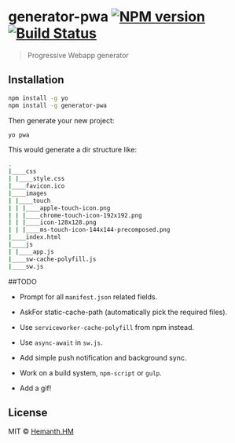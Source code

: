 # generator-pwa [![NPM version][npm-image]][npm-url] [![Build Status][travis-image]][travis-url] 
> Progressive Webapp generator

## Installation

```bash
npm install -g yo
npm install -g generator-pwa
```

Then generate your new project:

```bash
yo pwa
```

This would generate a dir structure like:

```sh
.
|____css
| |____style.css
|____favicon.ico
|____images
| |____touch
| | |____apple-touch-icon.png
| | |____chrome-touch-icon-192x192.png
| | |____icon-128x128.png
| | |____ms-touch-icon-144x144-precomposed.png
|____index.html
|____js
| |____app.js
|____sw-cache-polyfill.js
|____sw.js
```

##TODO

* Prompt for all `manifest.json` related fields.

* AskFor static-cache-path (automatically pick the required files).

* Use `serviceworker-cache-polyfill` from npm instead. 

* Use `async-await` in `sw.js`.

* Add simple push notification and background sync.

* Work on a build system, `npm-script` or `gulp`.

* Add a gif!


## License

MIT © [Hemanth.HM](https://h3manth.com)


[npm-image]: https://badge.fury.io/js/generator-pwa.svg
[npm-url]: https://npmjs.org/package/generator-pwa
[travis-image]: https://travis-ci.org/hemanth/generator-pwa.svg?branch=master
[travis-url]: https://travis-ci.org/hemanth/generator-pwa

